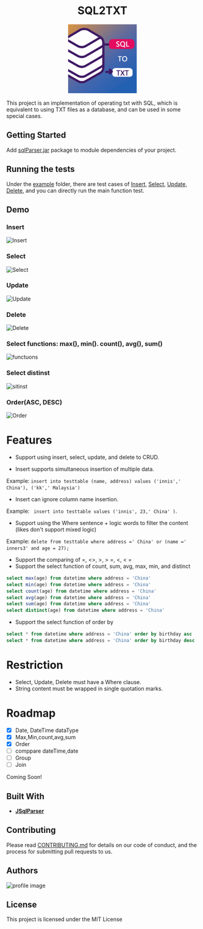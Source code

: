 <h1 align="center">SQL2TXT</h3>
<div align="center">
  <a href="#">
    <img src="src/example/SQLTOPNG.jpg" alt="Logo" height="180">
  </a>
</div>





This project is an implementation of operating txt with SQL, which is equivalent to using TXT files as a database, and can be used  in some special cases.

## Getting Started

Add [sqlParser.jar](https://github.com/yuenci/sqlParser/blob/master/sqlParser.jar) package to module dependencies of your project.
## Running the tests

Under the [example](https://github.com/yuenci/sqlParser/tree/master/src/example) folder, there are test cases of [Insert](https://github.com/yuenci/sqlParser/blob/master/src/example/demoInsert.java), [Select](https://github.com/yuenci/sqlParser/blob/master/src/example/demoSelect.java), [Update](https://github.com/yuenci/sqlParser/blob/master/src/example/demoUpdate.java), [Delete](https://github.com/yuenci/sqlParser/blob/master/src/example/demoDelete.java), and you can directly run the main function test.

## Demo
### Insert
![Insert](https://github.com/yuenci/sqlParser/blob/master/src/example/Insert.gif)
### Select
![Select](https://github.com/yuenci/sqlParser/blob/master/src/example/Select.gif)
### Update
![Update](https://github.com/yuenci/sqlParser/blob/master/src/example/Update.gif)
### Delete
![Delete](https://github.com/yuenci/sqlParser/blob/master/src/example/Delete.gif)
### Select functions: max(), min(). count(), avg(), sum()
![functuons](https://github.com/yuenci/sqlParser-SQL2TXT/blob/master/src/example/function.gif)
### Select distinst
![sitinst](https://github.com/yuenci/sqlParser-SQL2TXT/blob/master/src/example/distinct.gif)
### Order(ASC, DESC)
![Order](https://github.com/yuenci/sqlParser-SQL2TXT/blob/master/src/example/order.gif)

# Features

- Support  using   insert, select, update, and delete to CRUD.

- Insert supports simultaneous insertion of multiple data.

Example: `insert into testtable (name, address) values ('innis',' China'), ('kk',' Malaysia') `

- Insert can ignore column name insertion.

Example: ` insert into testtable values ('innis', 23,' China' )`.

- Support  using the Where sentence + logic words to filter the content (likes don't support mixed logic)

Example: `delete from testtable where address =' China' or (name =' inners3' and age = 27); `

- Support the comparing of =, <>, >, > =, <, < =
- Support the select function of count, sum, avg, max, min, and distinct
```sql
select max(age) from datetime where address = 'China'
select min(age) from datetime where address = 'China'
select count(age) from datetime where address = 'China'
select avg(age) from datetime where address = 'China'
select sum(age) from datetime where address = 'China'
select distinct(age) from datetime where address = 'China'
```
- Support the select function of order by
```sql
select * from datetime where address = 'China' order by birthday asc
select * from datetime where address = 'China' order by birthday desc
```

# Restriction

* Select, Update, Delete must have a Where clause.
* String content must be wrapped in single quotation marks.

# Roadmap


- [x] Date, DateTime dataType
- [x] Max,Min,count,avg,sum
- [x] Order
- [ ] comppare dateTime,date
- [ ] Group
- [ ] Join

Coming Soon!

## Built With

* **[JSqlParser](https://github.com/JSQLParser/JSqlParser)**

## Contributing

Please read [CONTRIBUTING.md](https://gist.github.com) for details on our code of conduct, and the process for submitting pull requests to us.

## Authors
<img src="https://github.com/yuenci/Laptop-Repair-Services-Management-System/blob/master/image/avatar-innis.png" alt="profile image" width="60px">


## License

This project is licensed under the MIT License 
